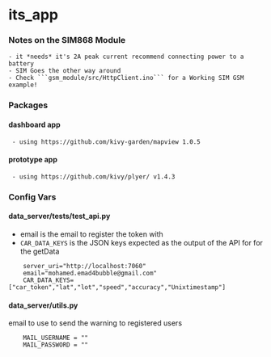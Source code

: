# its_app
### Notes on the SIM868 Module
    - it *needs* it's 2A peak current recommend connecting power to a battery
    - SIM Goes the other way around
    - Check ```gsm_module/src/HttpClient.ino``` for a Working SIM GSM example!
### Packages

 #### dashboard app
     - using https://github.com/kivy-garden/mapview 1.0.5
 #### prototype app
     - using https://github.com/kivy/plyer/ v1.4.3

### Config Vars

#### data_server/tests/test_api.py
- email is the email to register the token with
- ```CAR_DATA_KEYS``` is the JSON keys expected as the output of the API for for the getData
```
    server_uri="http://localhost:7060"
    email="mohamed.emad4bubble@gmail.com"
    CAR_DATA_KEYS=["car_token","lat","lot","speed","accuracy","Unixtimestamp"]
```
#### data_server/utils.py
email to use to send the warning to registered users
```
    MAIL_USERNAME = ""
    MAIL_PASSWORD = ""
```